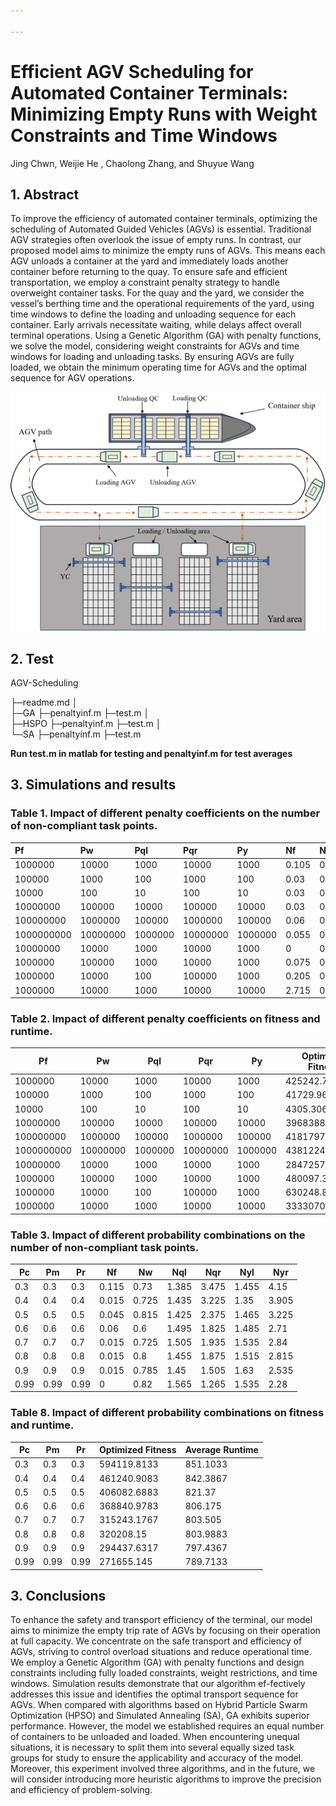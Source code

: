 ```yaml
---

---
```


# Efficient AGV Scheduling for Automated Container Terminals: Minimizing Empty Runs with Weight Constraints and Time Windows

Jing Chwn, Weijie He , Chaolong Zhang, and Shuyue Wang

## 1. **Abstract** 

To improve the efficiency of automated container terminals, optimizing the scheduling of Automated Guided Vehicles (AGVs) is essential. Traditional AGV strategies often overlook the issue of empty runs. In contrast, our proposed model aims to minimize the empty runs of AGVs. This means each AGV unloads a container at the yard and immediately loads another container before returning to the quay. To ensure safe and efficient transportation, we employ a constraint penalty strategy to handle overweight container tasks. For the quay and the yard, we consider the vessel’s berthing time and the operational requirements of the yard, using time windows to define the loading and unloading sequence for each container. Early arrivals necessitate waiting, while delays affect overall terminal operations. Using a Genetic Algorithm (GA) with penalty functions, we solve the model, considering weight constraints for AGVs and time windows for loading and unloading tasks. By ensuring AGVs are fully loaded, we obtain the minimum operating time for AGVs and the optimal sequence for AGV operations.

![image-20240525143856278](./graphs/image-001.png)

## 2. Test

AGV-Scheduling

├─readme.md
│  
├─GA
    ├─penaltyinf.m
    ├─test.m
│      
├─HSPO
    ├─penaltyinf.m
    ├─test.m
│      
└─SA
    ├─penaltyinf.m
    ├─test.m

**Run test.m in matlab for testing and penaltyinf.m for test averages**

## **3. Simulations and results**

### **Table 1.** Impact of different penalty coefficients on the number of non-compliant task points.

| Pf         | Pw       | Pql     | Pqr      | Py      | Nf    | Nw    | Nql   | Nqr   | Nyl   | Nyr    |
| :--------- | :------- | :------ | :------- | :------ | :---- | :---- | :---- | :---- | :---- | :----- |
| 1000000    | 10000    | 1000    | 10000    | 1000    | 0.105 | 0.565 | 1.525 | 2.06  | 1.455 | 3.035  |
| 100000     | 1000     | 100     | 1000     | 100     | 0.03  | 0.73  | 1.52  | 2.705 | 1.38  | 3.44   |
| 10000      | 100      | 10      | 100      | 10      | 0.03  | 0.7   | 1.55  | 2.075 | 1.44  | 3.03   |
| 10000000   | 100000   | 10000   | 100000   | 10000   | 0.03  | 0.72  | 1.47  | 2.455 | 1.405 | 3.375  |
| 100000000  | 1000000  | 100000  | 1000000  | 100000  | 0.06  | 0.685 | 1.53  | 2.42  | 1.465 | 3.26   |
| 1000000000 | 10000000 | 1000000 | 10000000 | 1000000 | 0.055 | 0.705 | 1.505 | 2.47  | 1.5   | 3.37   |
| 10000000   | 10000    | 1000    | 10000    | 1000    | 0     | 0.65  | 0.565 | 10.18 | 1.14  | 10.515 |
| 1000000    | 100000   | 1000    | 10000    | 1000    | 0.075 | 0.07  | 1.45  | 2.77  | 1.36  | 3.665  |
| 1000000    | 10000    | 100     | 100000   | 1000    | 0.205 | 0.65  | 2.68  | 1.605 | 1.655 | 2.245  |
| 1000000    | 10000    | 1000    | 10000    | 10000   | 2.715 | 0.845 | 2.65  | 0.82  | 1.13  | 0.555  |

### **Table 2.** Impact of different penalty coefficients on fitness and runtime.

| Pf         | Pw       | Pql     | Pqr      | Py      | Optimized Fitness | Average Runtime |
| ---------- | -------- | ------- | -------- | ------- | ----------------- | --------------- |
| 1000000    | 10000    | 1000    | 10000    | 1000    | 425242.7117       | 814.2417        |
| 100000     | 1000     | 100     | 1000     | 100     | 41729.9633        | 825.7983        |
| 10000      | 100      | 10      | 100      | 10      | 4305.3067         | 804.5567        |
| 10000000   | 100000   | 10000   | 100000   | 10000   | 3968388.915       | 823.4517        |
| 100000000  | 1000000  | 100000  | 1000000  | 100000  | 41817978.8283     | 812.3217        |
| 1000000000 | 10000000 | 1000000 | 10000000 | 1000000 | 438122489.4967    | 825.62          |
| 10000000   | 10000    | 1000    | 10000    | 1000    | 2847257.2817      | 1237.1817       |
| 1000000    | 100000   | 1000    | 10000    | 1000    | 480097.395        | 830.0283        |
| 1000000    | 10000    | 100     | 100000   | 1000    | 630248.8983       | 813.815         |
| 1000000    | 10000    | 1000    | 10000    | 10000   | 3333070.5533      | 750.045         |

### **Table 3.** Impact of different probability combinations on the number of non-compliant task points.

| Pc   | Pm   | Pr   | Nf    | Nw    | Nql   | Nqr   | Nyl   | Nyr   |
| ---- | ---- | ---- | ----- | ----- | ----- | ----- | ----- | ----- |
| 0.3  | 0.3  | 0.3  | 0.115 | 0.73  | 1.385 | 3.475 | 1.455 | 4.15  |
| 0.4  | 0.4  | 0.4  | 0.015 | 0.725 | 1.435 | 3.225 | 1.35  | 3.905 |
| 0.5  | 0.5  | 0.5  | 0.045 | 0.815 | 1.425 | 2.375 | 1.465 | 3.225 |
| 0.6  | 0.6  | 0.6  | 0.06  | 0.6   | 1.495 | 1.825 | 1.485 | 2.71  |
| 0.7  | 0.7  | 0.7  | 0.015 | 0.725 | 1.505 | 1.935 | 1.535 | 2.84  |
| 0.8  | 0.8  | 0.8  | 0.015 | 0.8   | 1.455 | 1.875 | 1.515 | 2.815 |
| 0.9  | 0.9  | 0.9  | 0.015 | 0.785 | 1.45  | 1.505 | 1.63  | 2.535 |
| 0.99 | 0.99 | 0.99 | 0     | 0.82  | 1.565 | 1.265 | 1.535 | 2.28  |

### **Table 8.** Impact of different probability combinations on fitness and runtime.

| Pc   | Pm   | Pr   | Optimized Fitness | Average Runtime |
| ---- | ---- | ---- | ----------------- | --------------- |
| 0.3  | 0.3  | 0.3  | 594119.8133       | 851.1033        |
| 0.4  | 0.4  | 0.4  | 461240.9083       | 842.3867        |
| 0.5  | 0.5  | 0.5  | 406082.6883       | 821.37          |
| 0.6  | 0.6  | 0.6  | 368840.9783       | 806.175         |
| 0.7  | 0.7  | 0.7  | 315243.1767       | 803.505         |
| 0.8  | 0.8  | 0.8  | 320208.15         | 803.9883        |
| 0.9  | 0.9  | 0.9  | 294437.6317       | 797.4367        |
| 0.99 | 0.99 | 0.99 | 271655.145        | 789.7133        |



## **3. Conclusions**

To enhance the safety and transport efficiency of the terminal, our model aims to minimize the empty trip rate of AGVs by focusing on their operation at full capacity. We concentrate on the safe transport and efficiency of AGVs, striving to control overload situations and reduce operational time. We employ a Genetic Algorithm (GA) with penalty functions and design constraints including fully loaded constraints, weight restrictions, and time windows. Simulation results demonstrate that our algorithm ef-fectively addresses this issue and identifies the optimal transport sequence for AGVs. When compared with algorithms based on Hybrid Particle Swarm Optimization (HPSO) and Simulated Annealing (SA), GA exhibits superior performance. However, the model we established requires an equal number of containers to be unloaded and loaded. When encountering unequal situations, it is necessary to split them into several equally sized task groups for study to ensure the applicability and accuracy of the model. Moreover, this experiment involved three algorithms, and in the future, we will consider introducing more heuristic algorithms to improve the precision and efficiency of problem-solving.
